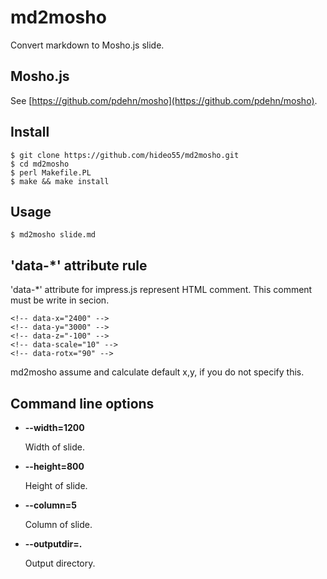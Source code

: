 md2mosho
========

Convert markdown to Mosho.js slide.

Mosho.js
--------

See [https://github.com/pdehn/mosho](https://github.com/pdehn/mosho).

Install
-------

```
$ git clone https://github.com/hideo55/md2mosho.git
$ cd md2mosho
$ perl Makefile.PL
$ make && make install
```

Usage
-----

```
$ md2mosho slide.md
```


'data-*' attribute rule
----------

'data-*' attribute for impress.js represent HTML comment.
This comment must be write in secion.

    <!-- data-x="2400" -->
    <!-- data-y="3000" -->
    <!-- data-z="-100" -->
    <!-- data-scale="10" -->
    <!-- data-rotx="90" -->

md2mosho assume and calculate default x,y, if you do not specify this.

Command line options
----------

- **--width=1200**

    Width of slide.

- **--height=800**

    Height of slide.

- **--column=5**

    Column of slide.

- **--outputdir=.**

    Output directory.
